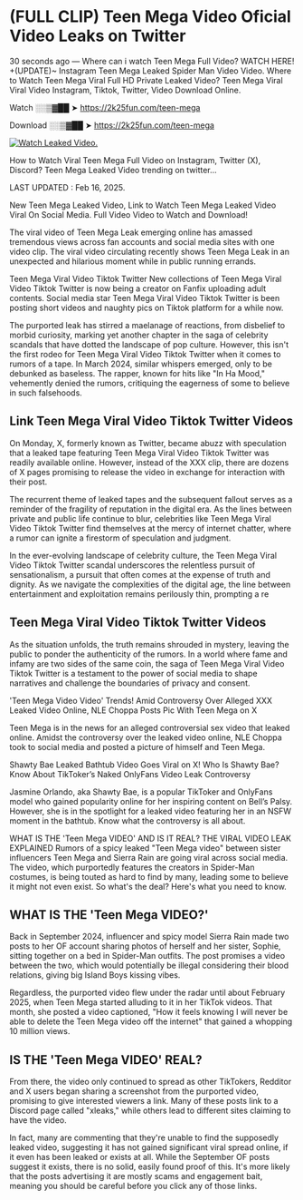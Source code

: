# (FULL CLIP) Teen Mega Video Oficial Video Leaks on Twitter

30 seconds ago — Where can i watch Teen Mega Full Video? WATCH HERE! +(UPDATE)~ Instagram Teen Mega Leaked Spider Man Video Video. Where to Watch Teen Mega Viral Full HD Private Leaked Video? Teen Mega Viral Viral Video Instagram, Tiktok, Twitter, Video Download Online.

Watch ░░▒▓██ ➤ https://2k25fun.com/teen-mega

Download ░░▒▓██ ➤ https://2k25fun.com/teen-mega

[![Watch Leaked Video.](https://miro.medium.com/v2/resize:fit:828/format:webp/1*cilzJN44JGOrTw9NJCrNHA.gif "Watch Leaked Video")](https://2k25fun.com/teen-mega)

How to Watch Viral Teen Mega Full Video on Instagram, Twitter (X), Discord? Teen Mega Leaked Video trending on twitter...

LAST UPDATED : Feb 16, 2025.

New Teen Mega Leaked Video, Link to Watch Teen Mega Leaked Video Viral On Social Media. Full Video Video to Watch and Download!

The viral video of Teen Mega Leak emerging online has amassed tremendous views across fan accounts and social media sites with one video clip. The viral video circulating recently shows Teen Mega Leak in an unexpected and hilarious moment while in public running errands.

Teen Mega Viral Video Tiktok Twitter New collections of Teen Mega Viral Video Tiktok Twitter is now being a creator on Fanfix uploading adult contents. Social media star Teen Mega Viral Video Tiktok Twitter is been posting short videos and naughty pics on Tiktok platform for a while now.

The purported leak has stirred a maelanage of reactions, from disbelief to morbid curiosity, marking yet another chapter in the saga of celebrity scandals that have dotted the landscape of pop culture. However, this isn't the first rodeo for Teen Mega Viral Video Tiktok Twitter when it comes to rumors of a tape. In March 2024, similar whispers emerged, only to be debunked as baseless. The rapper, known for hits like "In Ha Mood," vehemently denied the rumors, critiquing the eagerness of some to believe in such falsehoods.

## Link Teen Mega Viral Video Tiktok Twitter Videos

On Monday, X, formerly known as Twitter, became abuzz with speculation that a leaked tape featuring Teen Mega Viral Video Tiktok Twitter was readily available online. However, instead of the XXX clip, there are dozens of X pages promising to release the video in exchange for interaction with their post.

The recurrent theme of leaked tapes and the subsequent fallout serves as a reminder of the fragility of reputation in the digital era. As the lines between private and public life continue to blur, celebrities like Teen Mega Viral Video Tiktok Twitter find themselves at the mercy of internet chatter, where a rumor can ignite a firestorm of speculation and judgment.

In the ever-evolving landscape of celebrity culture, the Teen Mega Viral Video Tiktok Twitter scandal underscores the relentless pursuit of sensationalism, a pursuit that often comes at the expense of truth and dignity. As we navigate the complexities of the digital age, the line between entertainment and exploitation remains perilously thin, prompting a re

##  Teen Mega Viral Video Tiktok Twitter Videos

As the situation unfolds, the truth remains shrouded in mystery, leaving the public to ponder the authenticity of the rumors. In a world where fame and infamy are two sides of the same coin, the saga of Teen Mega Viral Video Tiktok Twitter is a testament to the power of social media to shape narratives and challenge the boundaries of privacy and consent.

'Teen Mega Video Video' Trends! Amid Controversy Over Alleged XXX Leaked Video Online, NLE Choppa Posts Pic With Teen Mega on X

Teen Mega is in the news for an alleged controversial sex video that leaked online. Amidst the controversy over the leaked video online, NLE Choppa took to social media and posted a picture of himself and Teen Mega.

Shawty Bae Leaked Bathtub Video Goes Viral on X! Who Is Shawty Bae? Know About TikToker’s Naked OnlyFans Video Leak Controversy

Jasmine Orlando, aka Shawty Bae, is a popular TikToker and OnlyFans model who gained popularity online for her inspiring content on Bell’s Palsy. However, she is in the spotlight for a leaked video featuring her in an NSFW moment in the bathtub. Know what the controversy is all about.

WHAT IS THE 'Teen Mega VIDEO' AND IS IT REAL? THE VIRAL VIDEO LEAK EXPLAINED Rumors of a spicy leaked "Teen Mega video" between sister influencers Teen Mega and Sierra Rain are going viral across social media. The video, which purportedly features the creators in Spider-Man costumes, is being touted as hard to find by many, leading some to believe it might not even exist. So what's the deal? Here's what you need to know.

## WHAT IS THE 'Teen Mega VIDEO?'

Back in September 2024, influencer and spicy model Sierra Rain made two posts to her OF account sharing photos of herself and her sister, Sophie, sitting together on a bed in Spider-Man outfits. The post promises a video between the two, which would potentially be illegal considering their blood relations, giving big Island Boys kissing vibes.

Regardless, the purported video flew under the radar until about February 2025, when Teen Mega started alluding to it in her TikTok videos. That month, she posted a video captioned, "How it feels knowing I will never be able to delete the Teen Mega video off the internet" that gained a whopping 10 million views.

## IS THE 'Teen Mega VIDEO' REAL?

From there, the video only continued to spread as other TikTokers, Redditor and X users began sharing a screenshot from the purported video, promising to give interested viewers a link. Many of these posts link to a Discord page called "xleaks," while others lead to different sites claiming to have the video.

In fact, many are commenting that they're unable to find the supposedly leaked video, suggesting it has not gained significant viral spread online, if it even has been leaked or exists at all. While the September OF posts suggest it exists, there is no solid, easily found proof of this. It's more likely that the posts advertising it are mostly scams and engagement bait, meaning you should be careful before you click any of those links.